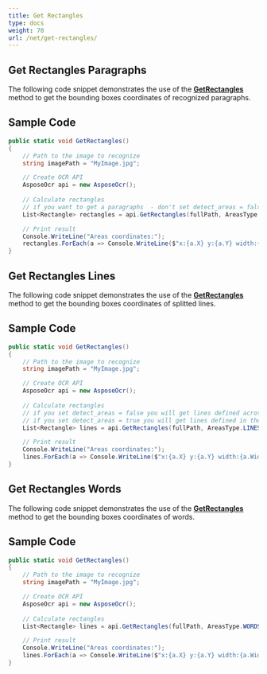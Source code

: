 ```yaml
---
title: Get Rectangles
type: docs
weight: 70
url: /net/get-rectangles/
---
```


## **Get Rectangles Paragraphs**

The following code snippet demonstrates the use of the [**GetRectangles**](https://apireference.aspose.com/ocr/net/aspose.ocr/asposeocr/methods/getrectangles) method to get the bounding boxes coordinates of recognized paragraphs.

## Sample Code


```csharp
public static void GetRectangles()
{
    // Path to the image to recognize
    string imagePath = "MyImage.jpg";

    // Create OCR API
    AsposeOcr api = new AsposeOcr();
    
    // Calculate rectangles   
	// if you want to get a paragraphs  - don't set detect_areas = false	 
	List<Rectangle> rectangles = api.GetRectangles(fullPath, AreasType.PARAGRAPHS, true);

	// Print result           
	Console.WriteLine("Areas coordinates:");
	rectangles.ForEach(a => Console.WriteLine($"x:{a.X} y:{a.Y} width:{a.Width} height:{a.Height}"));
}
```

## **Get Rectangles Lines**

The following code snippet demonstrates the use of the [**GetRectangles**](https://apireference.aspose.com/ocr/net/aspose.ocr/asposeocr/methods/getrectangles) method to get the bounding boxes coordinates of splitted lines.

## Sample Code


```csharp
public static void GetRectangles()
{
    // Path to the image to recognize
    string imagePath = "MyImage.jpg";

    // Create OCR API
    AsposeOcr api = new AsposeOcr();
    
    // Calculate rectangles   
	// if you set detect_areas = false you will get lines defined across the entire width of the image (useful for images with text only).
	// if you set detect_areas = true you will get lines defined in the paragrathes (useful for images with columns, pictures, and difficult structure).
	List<Rectangle> lines = api.GetRectangles(fullPath, AreasType.LINES, false);

	// Print result           
	Console.WriteLine("Areas coordinates:");
	lines.ForEach(a => Console.WriteLine($"x:{a.X} y:{a.Y} width:{a.Width} height:{a.Height}"));
}
```

## **Get Rectangles Words**

The following code snippet demonstrates the use of the [**GetRectangles**](https://apireference.aspose.com/ocr/net/aspose.ocr/asposeocr/methods/getrectangles) method to get the bounding boxes coordinates of words.

## Sample Code


```csharp
public static void GetRectangles()
{
    // Path to the image to recognize
    string imagePath = "MyImage.jpg";

    // Create OCR API
    AsposeOcr api = new AsposeOcr();
    
    // Calculate rectangles   
	List<Rectangle> lines = api.GetRectangles(fullPath, AreasType.WORDS, false);

	// Print result           
	Console.WriteLine("Areas coordinates:");
	lines.ForEach(a => Console.WriteLine($"x:{a.X} y:{a.Y} width:{a.Width} height:{a.Height}"));
}
```